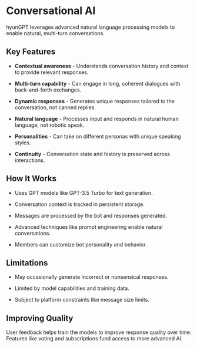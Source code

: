 # Conversational AI

hyunGPT leverages advanced natural language processing models to enable natural, multi-turn conversations.

## Key Features

- **Contextual awareness** - Understands conversation history and context to provide relevant responses.

- **Multi-turn capability** - Can engage in long, coherent dialogues with back-and-forth exchanges.

- **Dynamic responses** - Generates unique responses tailored to the conversation, not canned replies.

- **Natural language** - Processes input and responds in natural human language, not robotic speak.

- **Personalities** - Can take on different personas with unique speaking styles.

- **Continuity** - Conversation state and history is preserved across interactions. 

## How It Works

- Uses GPT models like GPT-3.5 Turbo for text generation.

- Conversation context is tracked in persistent storage.

- Messages are processed by the bot and responses generated.

- Advanced techniques like prompt engineering enable natural conversations.

- Members can customize bot personality and behavior.

## Limitations

- May occasionally generate incorrect or nonsensical responses.

- Limited by model capabilities and training data.

- Subject to platform constraints like message size limits.

## Improving Quality

User feedback helps train the models to improve response quality over time. Features like voting and subscriptions fund access to more advanced AI.

